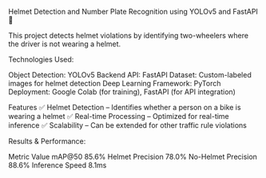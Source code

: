 Helmet Detection and Number Plate Recognition using YOLOv5 and FastAPI 🚀

This project detects helmet violations by identifying two-wheelers where the driver is not wearing a helmet. 

Technologies Used: 

Object Detection: YOLOv5
Backend API: FastAPI
Dataset: Custom-labeled images for helmet detection
Deep Learning Framework: PyTorch
Deployment: Google Colab (for training), FastAPI (for API integration)

Features
✅ Helmet Detection – Identifies whether a person on a bike is wearing a helmet
✅ Real-time Processing – Optimized for real-time inference
✅ Scalability – Can be extended for other traffic rule violations

Results & Performance:

Metric	                      Value
mAP@50	                      85.6%
Helmet Precision	            78.0%
No-Helmet Precision	          88.6%
Inference Speed	              8.1ms
